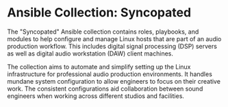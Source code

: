 # Ansible Collection: Syncopated

The "Syncopated" Ansible collection contains roles, playbooks, and modules to help configure and manage Linux hosts that are part of an audio production workflow. This includes digital signal processing (DSP) servers as well as digital audio workstation (DAW) client machines.

The collection aims to automate and simplify setting up the Linux infrastructure for professional audio production environments. It handles mundane system configuration to allow engineers to focus on their creative work. The consistent configurations aid collaboration between sound engineers when working across different
studios and facilities.

